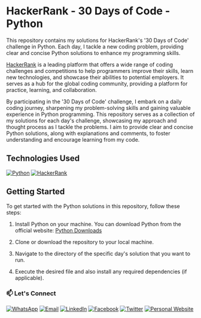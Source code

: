 # HackerRank - 30 Days of Code - Python

This repository contains my solutions for HackerRank's '30 Days of Code' challenge in Python. Each day, I tackle a new coding problem, providing clear and concise Python solutions to enhance my programming skills.

[HackerRank](https://www.hackerrank.com/) is a leading platform that offers a wide range of coding challenges and competitions to help programmers improve their skills, learn new technologies, and showcase their abilities to potential employers. It serves as a hub for the global coding community, providing a platform for practice, learning, and collaboration.

By participating in the '30 Days of Code' challenge, I embark on a daily coding journey, sharpening my problem-solving skills and gaining valuable experience in Python programming. This repository serves as a collection of my solutions for each day's challenge, showcasing my approach and thought process as I tackle the problems. I aim to provide clear and concise Python solutions, along with explanations and comments, to foster understanding and encourage learning from my code.


## Technologies Used

[![Python](https://img.shields.io/badge/Python-used-blue)](https://www.python.org/)
[![HackerRank](https://img.shields.io/badge/HackerRank-used-brightgreen)](https://www.hackerrank.com/)

## Getting Started

To get started with the Python solutions in this repository, follow these steps:

1. Install Python on your machine. You can download Python from the official website: [Python Downloads](https://www.python.org/downloads/)

2. Clone or download the repository to your local machine.

3. Navigate to the directory of the specific day's solution that you want to run.

4. Execute the desired file and also install any required dependencies (if applicable).

### 📫 Let's Connect

[![WhatsApp](https://img.shields.io/badge/WhatsApp-25D366?style=for-the-badge&logo=whatsapp&logoColor=white)](https://wa.me/923074315952)
[![Email](https://img.shields.io/badge/Email-D14836?style=for-the-badge&logo=gmail&logoColor=white)](mailto:asadali27232@gmail.com)
[![LinkedIn](https://img.shields.io/badge/LinkedIn-0077B5?style=for-the-badge&logo=linkedin&logoColor=white)](https://www.linkedin.com/in/asadali27232/)
[![Facebook](https://img.shields.io/badge/Facebook-1877F2?style=for-the-badge&logo=facebook&logoColor=white)](https://www.facebook.com/asadalighaffar)
[![Twitter](https://img.shields.io/badge/Twitter-1DA1F2?style=for-the-badge&logo=twitter&logoColor=white)](https://twitter.com/asadali27232)
[![Personal Website](https://img.shields.io/badge/Personal%20Website-24292e?style=for-the-badge&logo=react&logoColor=white&color=purplr)](https://asadali27232.github.io/asadali27232)

